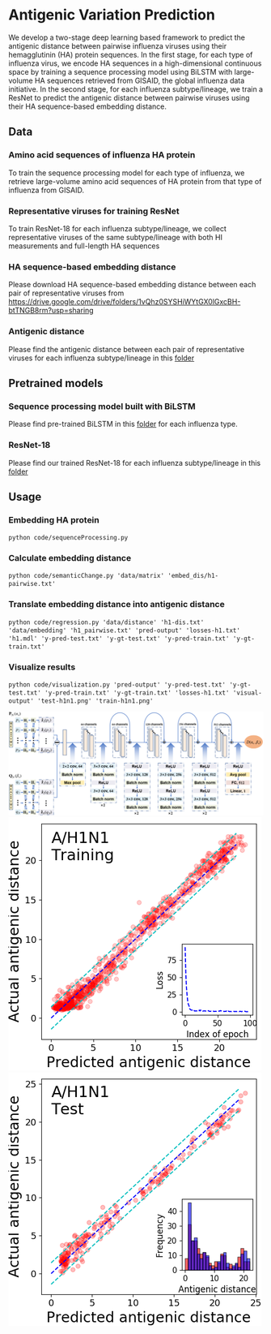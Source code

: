 # Antigenic Variation Prediction
We develop a two-stage deep learning based framework to predict the antigenic distance between pairwise influenza viruses using their hemagglutinin (HA) protein sequences. In the first stage, for each type of influenza virus, we encode HA sequences in a high-dimensional continuous space by training a sequence processing model using BiLSTM with large-volume HA sequences retrieved from GISAID, the global influenza data initiative. In the second stage, for each influenza subtype/lineage, we train a ResNet to predict the antigenic distance between pairwise viruses using their HA sequence-based embedding distance.

## Data

### Amino acid sequences of influenza HA protein
To train the sequence processing model for each type of influenza, we retrieve large-volume amino acid sequences of HA protein from that type of influenza from GISAID.

### Representative viruses for training ResNet
To train ResNet-18 for each influenza subtype/lineage, we collect representative viruses of the same subtype/lineage with both HI measurements and full-length HA sequences

### HA sequence-based embedding distance
Please download HA sequence-based embedding distance between each pair of representative viruses from https://drive.google.com/drive/folders/1vQhz0SYSHiWYtGX0lGxcBH-btTNGB8rm?usp=sharing

### Antigenic distance 
Please find the antigenic distance between each pair of representative viruses for each influenza subtype/lineage in this [folder](data/distance/)

## Pretrained models

### Sequence processing model built with BiLSTM
Please find pre-trained BiLSTM in this [folder](/models/trained_sequence_models) for each influenza type.

### ResNet-18
Please find our trained ResNet-18 for each influenza subtype/lineage in this [folder](/models/trained_regression_models) 

## Usage

### Embedding HA protein
```
python code/sequenceProcessing.py 
```

### Calculate embedding distance
```
python code/semanticChange.py 'data/matrix' 'embed_dis/h1-pairwise.txt'
```

### Translate embedding distance into antigenic distance 
```
python code/regression.py 'data/distance' 'h1-dis.txt' 'data/embedding' 'h1_pairwise.txt' 'pred-output' 'losses-h1.txt' 'h1.mdl' 'y-pred-test.txt' 'y-gt-test.txt' 'y-pred-train.txt' 'y-gt-train.txt'
```

### Visualize results
```
python code/visualization.py 'pred-output' 'y-pred-test.txt' 'y-gt-test.txt' 'y-pred-train.txt' 'y-gt-train.txt' 'losses-h1.txt' 'visual-output' 'test-h1n1.png' 'train-h1n1.png'
```

![Image text](https://github.com/AntigenicStudy/AntigenicMapping/blob/main/img/pipeline.PNG)
![Image text](https://github.com/AntigenicStudy/AntigenicMapping/blob/main/img/train-h1.png)
![Image text](https://github.com/AntigenicStudy/AntigenicMapping/blob/main/img/test-h1.png)